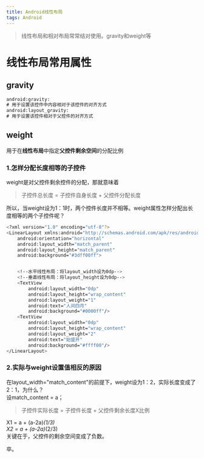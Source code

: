 ```yaml
---
title: Android线性布局
tags: Android 
---
```


> 线性布局和相对布局常常结对使用。gravity和weight等

<!--more-->

# 线性布局常用属性

## gravity
```xml
android:gravity:
# 用于设置该控件中内容相对于该控件的对齐方式
android:layout_gravity:
# 用于设置该控件相对于父控件的对齐方式
```

## weight
用于在**线性布局**中指定**父控件剩余空间**的分配比例  
### 1.怎样分配长度相等的子控件
weight是对父控件剩余控件的分配，那就意味着  
> 子控件总长度 = 子控件自身长度 + 父控件分配长度  

所以，当weight设为1：1时，两个控件长度并不相等。weight属性怎样分配出长度相等的两个子控件呢？  

```bash
<?xml version="1.0" encoding="utf-8"?>
<LinearLayout xmlns:android="http://schemas.android.com/apk/res/android"
    android:orientation="horizontal"
    android:layout_width="match_parent"
    android:layout_height="match_parent"
    android:background="#3dff00ff">


	<!--水平线性布局：将layout_width设为0dp-->
	<!--垂直线性布局：将layout_height设为0dp-->
    <TextView
        android:layout_width="0dp"
        android:layout_height="wrap_content"
        android:layout_weight="1"
        android:text="人间四月"
        android:background="#0000ff"/>
    <TextView
        android:layout_width="0dp"
        android:layout_height="wrap_content"
        android:layout_weight="2"
        android:text="始盛开"
        android:background="#ffff00"/>
</LinearLayout>

```

### 2.实际与weight设置值相反的原因
在layout_width="match_content"的前提下，weight设为1：2，实际长度变成了2：1，为什么？  
设match_content = a；  
> 子控件实际长度 = 子控件长度 + 父控件剩余长度X比例  

X1 = a + (a-2a)*(1/3)  
X2 = a + (a-2a)*(2/3)  
关键在于，父控件的剩余空间变成了负数。  

卒。

